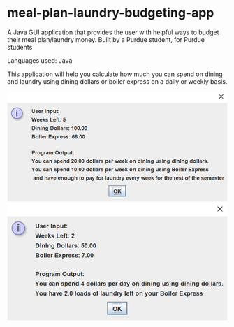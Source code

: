 # meal-plan-laundry-budgeting-app
A Java GUI application that provides the user with helpful ways to budget their meal plan/laundry money.
Built by a Purdue student, for Purdue students

Languages used: Java

This application will help you calculate how much you can spend on dining and laundry using dining dollars or boiler express on a daily or weekly basis.

![](example1.PNG)
![](example2.PNG)






